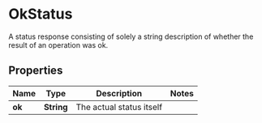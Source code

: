 

# OkStatus

A status response consisting of solely a string description of whether the result of an operation was ok.

## Properties

| Name | Type | Description | Notes |
|------------ | ------------- | ------------- | -------------|
|**ok** | **String** | The actual status itself |  |




